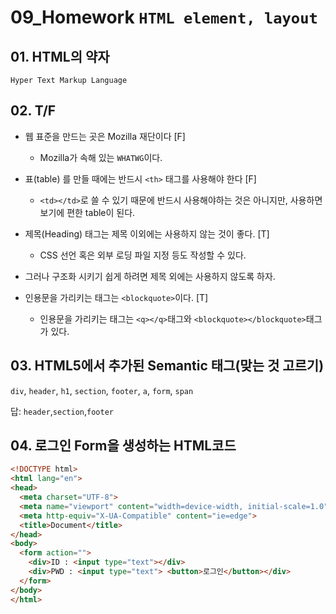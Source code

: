# 09_Homework	`HTML element, layout`

## 01. HTML의 약자

`Hyper Text Markup Language`



## 02. T/F

- 웹 표준을 만드는 곳은 Mozilla 재단이다 [F]
  - Mozilla가 속해 있는 `WHATWG`이다.
- 표(table) 를 만들 때에는 반드시 `<th>` 태그를 사용해야 한다 [F]
  - `<td></td>`로 쓸 수 있기 때문에 반드시 사용해야하는 것은 아니지만,
    사용하면 보기에 편한 table이 된다.
- 제목(Heading) 태그는 제목 이외에는 사용하지 않는 것이 좋다. [T]
  - CSS 선언 혹은 외부 로딩 파일 지정 등도 작성할 수 있다.
- 그러나 구조화 시키기 쉽게 하려면 제목 외에는 사용하지 않도록 하자.
  
- 인용문을 가리키는 태그는 `<blockquote>`이다. [T]
  - 인용문을 가리키는 태그는 `<q></q>`태그와 `<blockquote></blockquote>`태그가 있다. 

## 03. HTML5에서 추가된 Semantic 태그(맞는 것 고르기)

`div`, `header`, `h1`, `section`, `footer`, `a`, `form`, `span`

답: `header`,`section`,`footer`



## 04. 로그인 Form을 생성하는 HTML코드

```html
<!DOCTYPE html>
<html lang="en">
<head>
  <meta charset="UTF-8">
  <meta name="viewport" content="width=device-width, initial-scale=1.0">
  <meta http-equiv="X-UA-Compatible" content="ie=edge">
  <title>Document</title>
</head>
<body>
  <form action="">
    <div>ID : <input type="text"></div>
    <div>PWD : <input type="text"> <button>로그인</button></div>
  </form>
</body>
</html>
```



